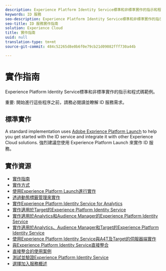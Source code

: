 ```yaml
---
description: Experience Platform Identity Service標準和非標準實作的指示和程式碼範例。
keywords: ID 服務
seo-description: Experience Platform Identity Service標準和非標準實作的指示和程式碼範例。
seo-title: ID 服務實作指南
solution: Experience Cloud
title: 實作指南
uuid: null
translation-type: tm+mt
source-git-commit: 484c52265d8e0b6f0e79cb21d09082fff730a44b

---
```



# 實作指南

Experience Platform Identity Service標準和非標準實作的指示和程式碼範例。

重要: 開始進行這些程序之前，請務必閱讀並瞭解 ID 服務需求。

## 標準實作

A standard implementation uses [Adobe Exprience Platform Launch](https://docs.adobelaunch.com/) to help you get started with the ID service and integrate it with other Experience Cloud solutions. 強烈建議您使用 Experience Platform Launch 來實作 ID 服務。

## 實作資源

* [實作指南](implementation-guides.md)
* [實作方式](implementation-methods.md)
* [使用Experience Platform Launch進行實作](ecid-implement-with-launch.md)
* [透過動態標籤管理來實作](standard.md)
* [實作Experience Platform Identity Service for Analytics](setup-analytics.md)
* [實作適用於Target的Experience Platform Identity Service](setup-target.md)
* [實作適用於Analytics和Audience Manager的Experience Platform Identity Service](setup-aam-analytics.md)
* [實作適用於Analytics、Audience Manager和Target的Experience Platform Identity Service](setup-aam-analytics-target.md)
* [使用Experience Platform Identity Service與A4T及Target的伺服器端實作](ecid-a4t-target.md)
* [與Experience Platform Identity Service直接整合](direct-integration.md)
* [直接整合的使用案例](direct-integration-examples.md)
* [測試並驗證Experience Platform Identity Service](test-verify.md)
* [選擇加入服務概述](opt-in-service/optin-overview.md)
